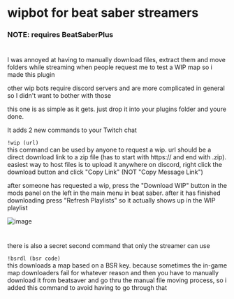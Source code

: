 # wipbot for beat saber streamers
### NOTE: requires BeatSaberPlus
# 

I was annoyed at having to manually download files, extract them and move folders while streaming when people request me to test a WIP map so i made this plugin

other wip bots require discord servers and are more complicated in general so I didn't want to bother with those

this one is as simple as it gets. just drop it into your plugins folder and youre done.

It adds 2 new commands to your Twitch chat

``!wip (url)``  
this command can be used by anyone to request a wip. url should be a direct download link to a zip file (has to start with https:// and end with .zip). easiest way to host files is to upload it anywhere on discord, right click the download button and click "Copy Link" (NOT "Copy Message Link")

after someone has requested a wip, press the "Download WIP" button in the mods panel on the left in the main menu in beat saber. after it has finished downloading press "Refresh Playlists" so it actually shows up in the WIP playlist

![image](https://user-images.githubusercontent.com/45233053/176416266-ef201bb7-a8da-4c1f-a273-7a4e9b57b52f.png)

# 

there is also a secret second command that only the streamer can use

``!bsrdl (bsr code)``  
this downloads a map based on a BSR key. because sometimes the in-game map downloaders fail for whatever reason and then you have to manually download it from beatsaver and go thru the manual file moving process, so i added this command to avoid having to go through that


